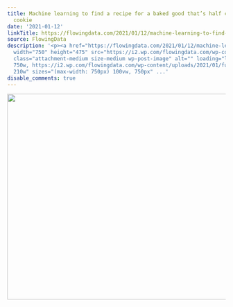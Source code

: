 ```yaml
---
title: Machine learning to find a recipe for a baked good that’s half cake and half
  cookie
date: '2021-01-12'
linkTitle: https://flowingdata.com/2021/01/12/machine-learning-to-find-a-recipe-for-a-baked-good-thats-half-cake-and-half-cookie/
source: FlowingData
description: '<p><a href="https://flowingdata.com/2021/01/12/machine-learning-to-find-a-recipe-for-a-baked-good-thats-half-cake-and-half-cookie/"><img
  width="750" height="475" src="https://i2.wp.com/flowingdata.com/wp-content/uploads/2021/01/full-cakie.jpg?fit=750%2C475&amp;ssl=1"
  class="attachment-medium size-medium wp-post-image" alt="" loading="lazy" srcset="https://i2.wp.com/flowingdata.com/wp-content/uploads/2021/01/full-cakie.jpg?w=750&amp;ssl=1
  750w, https://i2.wp.com/flowingdata.com/wp-content/uploads/2021/01/full-cakie.jpg?resize=210%2C133&amp;ssl=1
  210w" sizes="(max-width: 750px) 100vw, 750px" ...'
disable_comments: true
---
```

<p><a href="https://flowingdata.com/2021/01/12/machine-learning-to-find-a-recipe-for-a-baked-good-thats-half-cake-and-half-cookie/"><img width="750" height="475" src="https://i2.wp.com/flowingdata.com/wp-content/uploads/2021/01/full-cakie.jpg?fit=750%2C475&amp;ssl=1" class="attachment-medium size-medium wp-post-image" alt="" loading="lazy" srcset="https://i2.wp.com/flowingdata.com/wp-content/uploads/2021/01/full-cakie.jpg?w=750&amp;ssl=1 750w, https://i2.wp.com/flowingdata.com/wp-content/uploads/2021/01/full-cakie.jpg?resize=210%2C133&amp;ssl=1 210w" sizes="(max-width: 750px) 100vw, 750px" ...